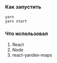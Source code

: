 ### Как запустить
```
yarn
yarn start
```

### Что использовал
1. React
2. Node
3. react-yandex-maps
